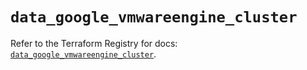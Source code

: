 # `data_google_vmwareengine_cluster`

Refer to the Terraform Registry for docs: [`data_google_vmwareengine_cluster`](https://registry.terraform.io/providers/hashicorp/google-beta/5.39.0/docs/data-sources/google_vmwareengine_cluster).
